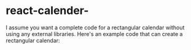 # react-calender-
I assume you want a complete code for a rectangular calendar without using any external libraries. Here's an example code that can create a rectangular calendar:

